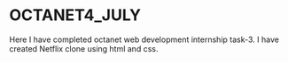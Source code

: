 # OCTANET4_JULY
Here I have completed octanet web development internship task-3. I have created Netflix clone using html and css.
